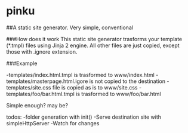pinku
=====

##A static site generator. Very simple, conventional

###How does it work
This static site generator trasforms your template (*.tmpl) files using Jinja 2 engine. All other files are just copied, except those with .ignore extension.

###Example

-templates/index.html.tmpl is trasformed to www/index.html
-templates/masterpage.html.igore is not copied to the destination
-templates/site.css file is copied as is to www/site.css
-templates/foo/bar.html.tmpl is trasformed to www/foo/bar.html

Simple enough? may be?

todos:
-folder generation with init()
-Serve destination site with simpleHttpServer
-Watch for changes